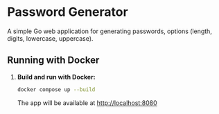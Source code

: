 # Password Generator

A simple Go web application for generating passwords, options (length, digits, lowercase, uppercase).

## Running with Docker

1. **Build and run with Docker:**
   ```sh
   docker compose up --build
   ```
   The app will be available at [http://localhost:8080](http://localhost:8080)